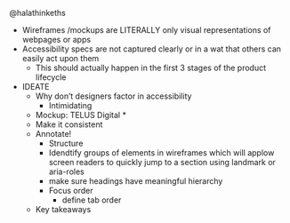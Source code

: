 @halathinkeths

* Wireframes /mockups are LITERALLY only visual representations of webpages or apps
* Accessibility specs are not captured clearly or in a wat that others can easily act upon them
  * This should actually happen in the first 3 stages of the product lifecycle
* IDEATE
  * Why don’t designers factor in accessibility
    * Intimidating
  * Mockup: TELUS Digital
    * 
  * Make it consistent
  * Annotate!
    * Structure
    * Idendtify groups of elements in wireframes which will applow screen readers to quickly jump to a section using landmark or aria-roles
    * make sure headings have meaningful hierarchy
    * Focus order
      * define tab order
  * Key takeaways